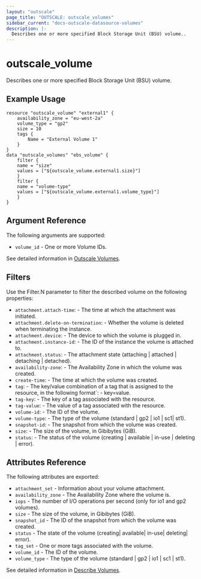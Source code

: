 ```yaml
---
layout: "outscale"
page_title: "OUTSCALE: outscale_volumes"
sidebar_current: "docs-outscale-datasource-volumes"
description: |-
  Describes one or more specified Block Storage Unit (BSU) volume..
---
```


# outscale_volume

  Describes one or more specified Block Storage Unit (BSU) volume.

## Example Usage

```hcl
resource "outscale_volume" "external1" {
    availability_zone = "eu-west-2a"
    volume_type = "gp2"
    size = 10
    tags {
        Name = "External Volume 1"
    }
}
data "outscale_volumes" "ebs_volume" {
    filter {
	name = "size"
	values = ["${outscale_volume.external1.size}"]
    }
    filter {
	name = "volume-type"
	values = ["${outscale_volume.external1.volume_type}"]
    }
}
```

## Argument Reference

The following arguments are supported:

* `volume_id` - One or more Volume IDs.

See detailed information in [Outscale Volumes](https://wiki.outscale.net/display/DOCU/Getting+Information+About+Your+Instances).

## Filters

Use the Filter.N parameter to filter the described volume on the following properties:

* `attachment.attach-time`: - The time at which the attachment was initiated.
* `attachment.delete-on-termination`: - Whether the volume is deleted when terminating the instance.
* `attachment.device`: - The device to which the volume is plugged in.
* `attachment.instance-id`: - The ID of the instance the volume is attached to.
* `attachment.status`: - The attachment state (attaching | attached | detaching | detached).
* `availability-zone`: - The Availability Zone in which the volume was created.
* `create-time`: - The time at which the volume was created.
* `tag`: - The key/value combination of a tag that is assigned to the resource, in the following format`: - key=value.
* `tag-key`: - The key of a tag associated with the resource.
* `tag-value`: - The value of a tag associated with the resource.
* `volume-id`: - The ID of the volume.
* `volume-type`: - The type of the volume (standard | gp2 | io1 | sc1| st1).
* `snapshot-id`: - The snapshot from which the volume was created.
* `size`: - The size of the volume, in Gibibytes (GiB).
* `status`: - The status of the volume (creating | available | in-use | deleting | error).


## Attributes Reference

The following attributes are exported:

* `attachment_set` - Information about your volume attachment.
* `availability_zone` - The Availability Zone where the volume is.
* `iops` - The number of I/O operations per second (only for io1 and gp2 volumes).
* `size` - The size of the volume, in Gibibytes (GiB).
* `snapshot_id` - The ID of the snapshot from which the volume was created.
* `status` - The state of the volume (creating| available| in-use| deleting| error).
* `tag_set` - One or more tags associated with the volume.
* `volume_id` - The ID of the volume.
* `volume_type` - The type of the volume (standard | gp2 | io1 | sc1 | st1).

See detailed information in [Describe Volumes](http://docs.outscale.com/api_fcu/operations/Action_DescribeVolumes_get.html#_api_fcu-action_describevolumes_get).